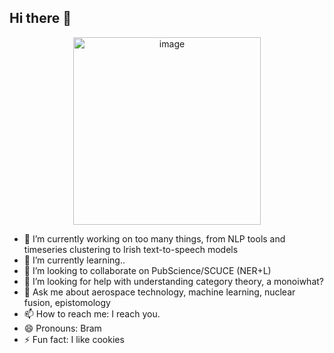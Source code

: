 ## Hi there 👋

 <p align="center">
<img src="https://github.com/bramiozo/bramiozo/blob/main/logo.png" alt="image" width="300" height="auto" >
 </p>




- 🔭 I’m currently working on too many things, from NLP tools and timeseries clustering to Irish text-to-speech models 
- 🌱 I’m currently learning..
- 👯 I’m looking to collaborate on PubScience/SCUCE (NER+L)
- 🤔 I’m looking for help with understanding category theory, a monoiwhat?
- 💬 Ask me about aerospace technology, machine learning, nuclear fusion, epistomology
- 📫 How to reach me: I reach you.
- 😄 Pronouns: Bram
- ⚡ Fun fact: I like cookies




